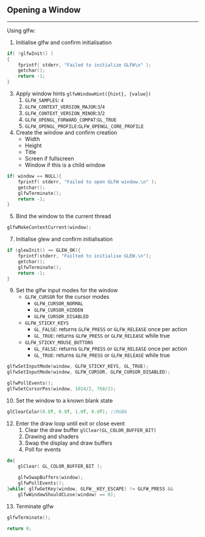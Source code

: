 ## Opening a Window
---
Using glfw:
1. Initialise glfw and confirm initialisation
```C++
if( !glfwInit() )
{
	fprintf( stderr, "Failed to initialize GLFW\n" );
	getchar();
	return -1;
}
```
3. Apply window hints `glfwWindowHint({hint}, {value})`
	1. `GLFW_SAMPLES`: `4`
	2. `GLFW_CONTEXT_VERSION_MAJOR`:`3`/`4`
	3. `GLFW_CONTEXT_VERSION_MINOR`:`3`/`2`
	4. `GLFW_OPENGL_FORWARD_COMPAT`:`GL_TRUE`
	5. `GLFW_OPENGL_PROFILE`:`GLFW_OPENGL_CORE_PROFILE`
4. Create the window and confirm creation
	- Width
	- Height
	- Title
	- Screen if fullscreen
	- Window if this is a child window
```C++
if( window == NULL){
	fprintf( stderr, "Failed to open GLFW window.\n" );
	getchar();
	glfwTerminate();
	return -1;
}
```
5. Bind the window to the current thread
```C++
glfwMakeContextCurrent(window);
```
7. Initialise glew and confirm initialisation
```C++
if (glewInit() ¬= GLEW_OK){
	fprintf(stderr, "Failted to initialise GLEW.\n");
	getchar();
	glfwTerminate();
	return -1;
}
```
9. Set the glfw input modes for the window
	- `GLFW_CURSOR` for the cursor modes
		- `GLFW_CURSOR_NORMAL`
		- `GLFW_CURSOR_HIDDEN`
		- `GLFW_CURSOR_DISABLED`
	- `GLFW_STICKY_KEYS`
		- `GL_FALSE`: returns `GLFW_PRESS` or `GLFW_RELEASE` once per action
		- `GL_TRUE`: returns `GLFW_PRESS` or `GLFW_RELEASE` while true
	- `GLFW_STICKY_MOUSE_BUTTONS`
		- `GL_FALSE`: returns `GLFW_PRESS` or `GLFW_RELEASE` once per action
		- `GL_TRUE`: returns `GLFW_PRESS` or `GLFW_RELEASE` while true
```C++
glfwSetInputMode(window, GLFW_STICKY_KEYS, GL_TRUE);
glfwSetInputMode(window, GLFW_CURSOR, GLFW_CURSOR_DISABLED);

glfwPollEvents();
glfwSetCursorPos(window, 1024/2, 768/2);
```
10. Set the window to a known blank state
```C++
glClearColor(0.8f, 0.8f, 1.0f, 0.0f); //RGBA
```
12. Enter the draw loop until exit or close event
	1. Clear the draw buffer `glClear(GL_COLOR_BUFFER_BIT)`
	2. Drawing and shaders
	3. Swap the display and draw buffers
	4. Poll for events
```C++
do{
	glClear( GL_COLOR_BUFFER_BIT );
	
	glfwSwapBuffers(window);
	glfwPollEvents();
}while( glfwGetKey(window, GLFW__KEY_ESCAPE) != GLFW_PRESS &&
	glfwWindowShouldCLose(window) == 0);
```
13. Terminate glfw
```C++
glfwTerminate();

return 0;
```